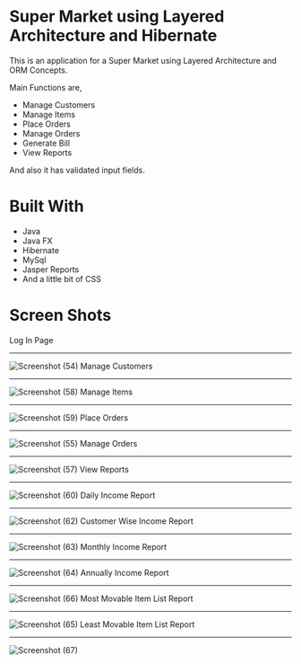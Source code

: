 # Super Market using Layered Architecture and Hibernate

This is an application for a Super Market using Layered Architecture and ORM Concepts.

Main Functions are,
 - Manage Customers
 - Manage Items
 - Place Orders
 - Manage Orders
 - Generate Bill
 - View Reports
 
 And also it has validated input fields.
 
 # Built With
 
 - Java
 - Java FX
 - Hibernate
 - MySql
 - Jasper Reports
 - And a little bit of CSS
 
 # Screen Shots
 
Log In Page<hr> 
![Screenshot (54)](https://user-images.githubusercontent.com/90234105/153431426-1f443654-f03f-415a-9107-fc02607fa399.png)
Manage Customers<hr>
![Screenshot (58)](https://user-images.githubusercontent.com/90234105/153431855-1c14ef09-dead-483b-83b1-e26dd5af7f85.png)
Manage Items<hr>
![Screenshot (59)](https://user-images.githubusercontent.com/90234105/153431893-abe87379-47d8-4b61-a2da-3291ce0320eb.png)
Place Orders<hr>
![Screenshot (55)](https://user-images.githubusercontent.com/90234105/153431952-1df15432-45b1-47fa-ad62-9fadc315b296.png)
Manage Orders<hr>
![Screenshot (57)](https://user-images.githubusercontent.com/90234105/153431993-7dc5cc69-aa74-4223-ba5a-f2f29552e6ee.png)
View Reports<hr>
![Screenshot (60)](https://user-images.githubusercontent.com/90234105/153432161-15475ebc-4082-4b9f-a5e9-ad45da464964.png)
Daily Income Report<hr>
![Screenshot (62)](https://user-images.githubusercontent.com/90234105/153432233-6f317620-f813-4a25-a6b7-3dc83c4e64d9.png)
Customer Wise Income Report<hr>
![Screenshot (63)](https://user-images.githubusercontent.com/90234105/153432395-2ca2656e-279f-4c21-8a60-e065a3ac9f63.png)
Monthly Income Report<hr>
![Screenshot (64)](https://user-images.githubusercontent.com/90234105/153432535-c96a077b-1583-47b6-8628-d8f78df58973.png)
Annually Income Report<hr>
![Screenshot (66)](https://user-images.githubusercontent.com/90234105/153432723-68de9c53-1034-46be-9e79-8ac15b691d9e.png)
Most Movable Item List Report<hr>
![Screenshot (65)](https://user-images.githubusercontent.com/90234105/153432581-06fa3643-bfec-4c2b-85e9-25c17d8ea974.png)
Least Movable Item List Report<hr>
![Screenshot (67)](https://user-images.githubusercontent.com/90234105/153432756-a3398b8b-3ade-43cc-8e74-2d2d2a84e8bd.png)

